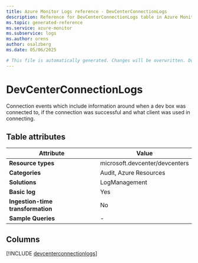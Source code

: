 ```yaml
---
title: Azure Monitor Logs reference - DevCenterConnectionLogs
description: Reference for DevCenterConnectionLogs table in Azure Monitor Logs.
ms.topic: generated-reference
ms.service: azure-monitor
ms.subservice: logs
ms.author: orens
author: osalzberg
ms.date: 05/06/2025

# This file is automatically generated. Changes will be overwritten. Do not change this file directly.
---
```


# DevCenterConnectionLogs

Connection events which include information around when a dev box was connected to, if the connection was successful and what client was used in connecting.


## Table attributes

|Attribute|Value|
|---|---|
|**Resource types**|microsoft.devcenter/devcenters|
|**Categories**|Audit, Azure Resources|
|**Solutions**| LogManagement|
|**Basic log**|Yes|
|**Ingestion-time transformation**|No|
|**Sample Queries**|-|



## Columns
  
[!INCLUDE [devcenterconnectionlogs](~/reusable-content/ce-skilling/azure/includes/azure-monitor/reference/tables/devcenterconnectionlogs-include.md)]
